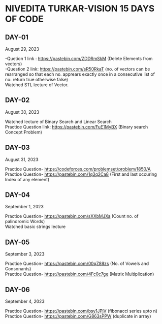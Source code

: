 # NIVEDITA TURKAR-VISION 15 DAYS OF CODE 
## DAY-01 
August 29, 2023

-Quetion 1 link : https://pastebin.com/ZDDRmSkM (Delete Elements from vectors) <br>
-Question 2 link: https://pastebin.com/sR50RkaT (no. of vectors can be rearranged so that each no. apprears exactly once in a consecutive list of no. return true otherwise false) <br>
Watched STL lecture of Vector. <br>

## DAY-02
August 30, 2023

Watched lecture of Binary Search and Linear Search <br>
Practice Question link: https://pastebin.com/FuE1MyBX (Binary search Concept Problem)
## DAY-03
August 31, 2023

Practice Question- https://codeforces.com/problemset/problem/1850/A <br>
Practice Question- https://pastebin.com/1q3q2Ca8 (First and last occuring Index of any element)

## DAY-04
September 1, 2023

Practice Question- https://pastebin.com/sXXbMJXa (Count no. of palindromic Words) <br> 
Watched basic strings lecture

## DAY-05
September 3, 2023

Practice Question- https://pastebin.com/00qZ88zs (No. of Vowels and Consonants) <br>
Practice Question- https://pastebin.com/4Fc0c7ge (Matrix Multiplication)

## DAY-06
September 4, 2023
 
Practice Question- https://pastebin.com/bsy1JPjV (fibonacci series upto n) <br>
Practice Question- https://pastebin.com/G863sPPW (duplicate in array) 

